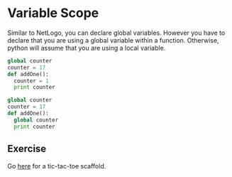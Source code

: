 # Variable Scope
Similar to NetLogo, you can declare global variables. However you have to declare that you are using a global variable within a function. Otherwise, python will assume that you are using a local variable.

```python
global counter
counter = 17
def addOne():
  counter = 1
  print counter
```

```python
global counter
counter = 17
def addOne():
  global counter
  print counter
```

## Exercise
Go [here](tictactoe_scaffold.py) for a tic-tac-toe scaffold.
